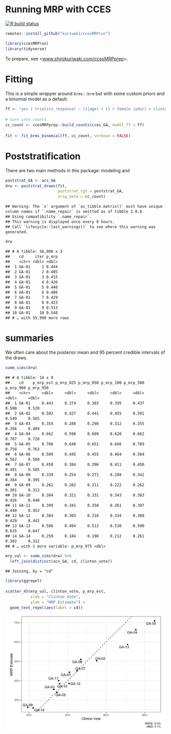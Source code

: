 Running MRP with CCES
================

<!-- badges: start -->

[![R build
status](https://github.com/kuriwaki/ccesMRPrun/workflows/R-CMD-check/badge.svg)](https://github.com/kuriwaki/ccesMRPrun/actions)
<!-- badges: end -->

``` r
remotes::install_github("kuriwaki/ccesMRPrun")
```

``` r
library(ccesMRPrun)
library(tidyverse)
```

To prepare, see &lt;www.shirokuriwaki.com/ccesMRPprep&gt;.

# Fitting

This is a simple wrapper around `brms::brm` but with some custom priors
and a binomial model as a default.

``` r
ff <- "yes | trials(n_response) ~ (1|age) + (1 + female |educ) + clinton_vote + (1|cd)"

# turn into counts
cc_count <- ccesMRPprep::build_counts(cces_GA, model_ff = ff)

fit <- fit_brms_binomial(ff, cc_count, verbose = FALSE)
```

# Poststratification

There are two main methods in this package: modeling and

``` r
poststrat_GA <- acs_GA
drw <- poststrat_draws(fit, 
                       poststrat_tgt = poststrat_GA,
                       orig_data = cc_count)
```

    ## Warning: The `x` argument of `as_tibble.matrix()` must have unique column names if `.name_repair` is omitted as of tibble 2.0.0.
    ## Using compatibility `.name_repair`.
    ## This warning is displayed once every 8 hours.
    ## Call `lifecycle::last_warnings()` to see where this warning was generated.

``` r
drw
```

    ## # A tibble: 56,000 x 3
    ##    cd     iter p_mrp
    ##    <chr> <dbl> <dbl>
    ##  1 GA-01     1 0.444
    ##  2 GA-01     2 0.405
    ##  3 GA-01     3 0.415
    ##  4 GA-01     4 0.426
    ##  5 GA-01     5 0.440
    ##  6 GA-01     6 0.486
    ##  7 GA-01     7 0.429
    ##  8 GA-01     8 0.423
    ##  9 GA-01     9 0.513
    ## 10 GA-01    10 0.548
    ## # … with 55,990 more rows

# summaries

We often care about the posterior mean and 95 percent credible intervals
of the draws.

``` r
summ_sims(drw)
```

    ## # A tibble: 14 x 9
    ##    cd    p_mrp_est p_mrp_025 p_mrp_050 p_mrp_100 p_mrp_500 p_mrp_900 p_mrp_950
    ##    <chr>     <dbl>     <dbl>     <dbl>     <dbl>     <dbl>     <dbl>     <dbl>
    ##  1 GA-01     0.443     0.374     0.383     0.395     0.437     0.500     0.520
    ##  2 GA-02     0.502     0.427     0.441     0.455     0.501     0.549     0.565
    ##  3 GA-03     0.354     0.286     0.298     0.312     0.355     0.396     0.409
    ##  4 GA-04     0.662     0.598     0.609     0.620     0.662     0.707     0.720
    ##  5 GA-05     0.708     0.640     0.651     0.666     0.709     0.750     0.763
    ##  6 GA-06     0.509     0.445     0.455     0.464     0.504     0.562     0.580
    ##  7 GA-07     0.450     0.384     0.396     0.411     0.450     0.491     0.505
    ##  8 GA-08     0.339     0.254     0.271     0.288     0.342     0.384     0.395
    ##  9 GA-09     0.262     0.202     0.211     0.222     0.262     0.301     0.313
    ## 10 GA-10     0.384     0.321     0.331     0.343     0.383     0.426     0.440
    ## 11 GA-11     0.399     0.341     0.350     0.361     0.397     0.440     0.453
    ## 12 GA-12     0.384     0.303     0.318     0.334     0.388     0.429     0.442
    ## 13 GA-13     0.586     0.494     0.513     0.530     0.590     0.635     0.647
    ## 14 GA-14     0.259     0.184     0.198     0.212     0.261     0.302     0.312
    ## # … with 1 more variable: p_mrp_975 <dbl>

``` r
mrp_val <- summ_sims(drw) %>% 
  left_join(distinct(acs_GA, cd, clinton_vote))
```

    ## Joining, by = "cd"

``` r
library(ggrepel)

scatter_45(mrp_val, clinton_vote, p_mrp_est,
           xlab = "Clinton Vote",
           ylab = "MRP Estimate") +
  geom_text_repel(aes(label = cd))
```

<img src="README_files/figure-gfm/unnamed-chunk-7-1.png" style="display: block; margin: auto;" />
